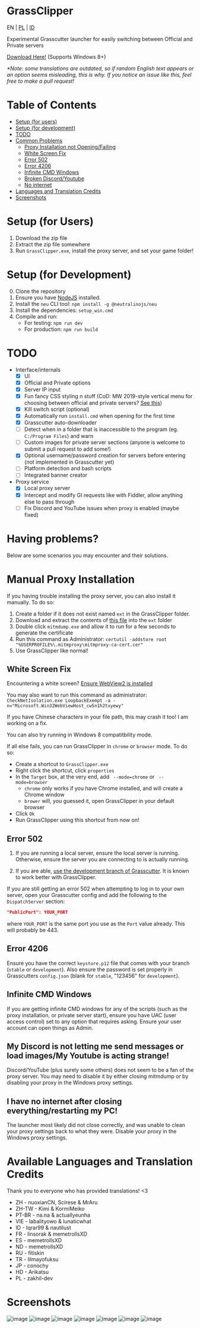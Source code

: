 # GrassClipper
EN | [PL](README_PL.md) | [ID](README_id.md)

Experimental Grasscutter launcher for easily switching between Official and Private servers

[Download Here!](https://github.com/Grasscutters/GrassClipper/releases/) (Supports Windows 8+)

*\*Note: some translations are outdated, so if random English text appears or an option seems misleading, this is why. If you notice an issue like this, feel free to make a pull request!*

# Table of Contents

* [Setup (for users)](#setup-for-users)
* [Setup (for development)](#setup-for-development)
* [TODO](#todo)
* [Common Problems](#having-problems)
  * [Proxy Installation not Opening/Failing](#manual-proxy-installation)
  * [White Screen Fix](#white-screen-fix)
  * [Error 502](#error-502)
  * [Error 4206](#error-4206)
  * [Infinite CMD Windows](#infinite-cmd-windows)
  * [Broken Discord/Youtube](#my-discord-is-not-letting-me-send-messages-or-load-images-my-youtube-is-acting-strange)
  * [No internet](#i-have-no-internet-after-closing-everything-restarting-my-pc)
* [Languages and Translation Credits](#available-languages-and-translation-credits)
* [Screenshots](#screenshots)

# Setup (for Users)

1. Download the zip file
2. Extract the zip file somewhere
3. Run `GrassClipper.exe`, install the proxy server, and set your game folder!

# Setup (for Development)

0. Clone the repository
1. Ensure you have [NodeJS](https://nodejs.org/en/download/) installed.
2. Install the `neu` CLI tool: `npm install -g @neutralinojs/neu`
3. Install the dependencies: `setup_win.cmd`
4. Compile and run:
   * For testing: `npm run dev`
   * For production: `npm run build`

# TODO

* Interface/internals
  * [x] UI
  * [x] Official and Private options
  * [x] Server IP input
  * [x] Fun fancy CSS styling n stuff (CoD: MW 2019-style vertical menu for choosing between official and private servers? [See this](https://charlieintel.com/wp-content/uploads/2020/11/MW-new-menu.png))
  * [x] Kill switch script (optional)
  * [x] Automatically run `install.cmd` when opening for the first time
  * [x] Grasscutter auto-downloader
  * [ ] Detect when in a folder that is inaccessible to the program (eg. `C:/Program Files`) and warn
  * [ ] Custom images for private server sections (anyone is welcome to submit a pull request to add some!)
  * [x] Optional username/password creation for servers before entering (not implemented in Grasscutter yet)
  * [ ] Platform detection and bash scripts
  * [ ] Integrated banner creator
* Proxy service
  * [x] Local proxy server
  * [x] Intercept and modify GI requests like with Fiddler, allow anything else to pass through
  * [ ] Fix Discord and YouTube issues when proxy is enabled (maybe fixed)

# Having problems?

Below are some scenarios you may encounter and their solutions.

# Manual Proxy Installation

If you having trouble installing the proxy server, you can also install it manually. To do so:
1. Create a folder if it does not exist named `ext` in the GrassClipper folder.
2. Download and extract the contents of [this file](https://snapshots.mitmproxy.org/7.0.4/mitmproxy-7.0.4-windows.zip) into the `ext` folder
3. Double click `mitmdump.exe` and allow it to run for a few seconds to generate the certificate
4. Run this command as Administrator: `certutil -addstore root "%USERPROFILE%\.mitmproxy\mitmproxy-ca-cert.cer"`
5. Use GrassClipper like normal!

## White Screen Fix

Encountering a white screen? [Ensure WebView2 is installed](https://developer.microsoft.com/en-us/microsoft-edge/webview2/#download)

You may also want to run this command as administrator:
`CheckNetIsolation.exe LoopbackExempt -a -n="Microsoft.Win32WebViewHost_cw5n1h2txyewy"`

If you have Chinese characters in your file path, this may crash it too! I am working on a fix.

You can also try running in Windows 8 compatitbility mode.

If all else fails, you can run GrassClipper in `chrome` or `browser` mode. To do so:
* Create a shortcut to `GrassClipper.exe`
* Right click the shortcut, click `properties`
* In the `Target` box, at the very end, add ` --mode=chrome` or ` --mode=browser`
  * `chrome` only works if you have Chrome installed, and will create a Chrome window
  * `brower` will, you guessed it, open GrassClipper in your default browser
* Click `Ok`
* Run GrassClipper using this shortcut from now on!

## Error 502

1. If you are running a local server, ensure the local server is running. Otherwise, ensure the server you are connecting to is actually running.

2. If you are able, [use the development branch of Grasscutter](https://github.com/Grasscutters/Grasscutter/tree/development). It is known to work better with GrassClipper.

If you are still getting an error 502 when attempting to log in to your own server, open your Grasscutter config and add the following to the `DispatchServer` section:

```json
"PublicPort": YOUR_PORT
```
where `YOUR_PORT` is the same port you use as the `Port` value already. This will probably be 443.

## Error 4206

Ensure you have the correct `keystore.p12` file that comes with your branch (`stable` or `development`). Also ensure the password is set properly in Grasscutters `config.json` (blank for `stable`, "123456" for `development`).

## Infinite CMD Windows

If you are getting infinite CMD windows for any of the scripts (such as the proxy installation, or private server start), ensure you have UAC (user access control) set to any option that requires asking. Ensure your user account can open things as Admin.

## My Discord is not letting me send messages or load images/My Youtube is acting strange!

Discord/YouTube (plus surely some others) does not seem to be a fan of the proxy server. You may need to disable it by either closing mitmdump or by disabling your proxy in the Windows proxy settings.

## I have no internet after closing everything/restarting my PC!

The launcher most likely did not close correctly, and was unable to clean your proxy settings back to what they were. Disable your proxy in the Windows proxy settings.

# Available Languages and Translation Credits

Thank you to everyone who has provided translations! <3

* ZH - nuoxianCN, Scirese & MrAru
* ZH-TW - Kimi & KormiMeiko
* PT-BR - na.na & actuallyeunha
* VIE - labalityowo & lunaticwhat
* ID - Iqrar99 & nautilust
* FR - linsorak & memetrollsXD
* ES - memetrollsXD
* ND - memetrollsXD
* RU - fitiskin
* TR - lilmayofuksu
* JP - conochy
* HD - Arikatsu
* PL - zakhil-dev

# Screenshots

![image](https://user-images.githubusercontent.com/25207995/164574276-645548c2-7ba6-47c3-8df4-77082003648f.png)
![image](https://user-images.githubusercontent.com/25207995/164393190-f7e6633c-60bd-4186-bf0c-30d9f30871f4.png)
![image](https://user-images.githubusercontent.com/25207995/164393040-4da72f29-6d59-4af4-bd60-072269f2ba2a.png)
![image](https://user-images.githubusercontent.com/25207995/164393024-56543ddf-7063-4c04-9a9f-0c6238f30e90.png)
![image](https://user-images.githubusercontent.com/25207995/164393118-de844e75-f9a2-491a-aea6-f2d563abecc7.png)
![image](https://user-images.githubusercontent.com/25207995/164882735-77aa535c-0e93-4b32-af7c-f8b59888257a.png)
![image](https://user-images.githubusercontent.com/25207995/164882716-c9f16cd0-c0b6-4c0a-ae9e-4c95da9ef7f5.png)


